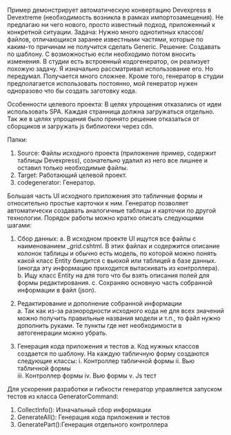 
Пример демонстрирует автоматическую конвертацию Devexpress в Devextreme (необходимость возникла в рамках импортозамещения).
Не предлагаю ни чего нового, просто известный подход, приложенный к конкретной ситуации. 
	Задача: Нужно много однотипных классов/файлов, отличающихся заранее известными частями, которые по каким-то причинам не получится сделать Generic. 
	Решение: Создавать по шаблону. С возможностью если необходимо потом вносить изменения. 
	В студии есть встроенный кодогенератор, он реализует похожую задачу. Я изначально рассматривал использование его. Но передумал. Получается много сложнее.  Кроме того, генератор в студии предполагается использовать постоянно, мой генератор нужен одноразово что бы создать заготовку кода.


Особенности целевого проекта:
  В целях упрощения отказались от идеи использовать SPA. Каждая странница должна загружаться отдельно. 
  Так же в целях упрощения было принято решение отказаться от сборщиков и загружать js библиотеки через cdn.
  
Папки:

 1) Source: Файлы исходного проекта (приложение пример, содержит таблицы Devexpress), сознательно удалил из него все лишнее и оставил только необходимые файлы.
 2) Target: Работающий целевой проект.
 3) codegenerator: Генератор.

Большая часть UI исходного приложения это табличные формы и относительно простые карточки к ним. Генератор позволяет автоматически создавать аналогичные таблицы и карточки по другой технологии. 
Порядок работы можно кратко описать следующими шагами:
1)	Сбор данных:
    a.	 В исходном проекте UI ищутся все файлы с наименованием _*grid*.cshtml. В этих файлах и содержится описание колонок таблицы и обычно есть модель, по которой можно понять какой класс Entity биндится с вьюхой или таблицей в базе данных. (иногда эту информацию приходится вытаскивать из контроллера).
    b.	Ищу класс Entity на для того что бы взять описания полей для формы редактирования.
    c.	Сохраняю основную часть собранной информации в файл (json).

4)	Редактирование и дополнение собранной информации   
  a.	Так как из-за разнородности исходного кода не для всех значений можно получить правильные названия модели и т.п., то файл нужно дополнить руками. Те пункты где нет необходимости в автогенерации можно убрать.
6)	Генерация кода приложения и тестов
  a.	Код нужных классов создается по шаблону. На каждую табличную форму создаются следующие классы:
  i.	Контроллер табличной формы
  ii.	Вью табличной формы  
  iii.	Контроллер формы
  iv.	Вью формы
  v.	Js тест
 

Для ускорения разработки и гибкости генератор управляется запуском тестов из класса GeneratorCommand:
1)	CollectInfo(): Изначальный сбор информации
2)	GenerateAll(): Генерация кода приложения и тестов
3)	GeneratePart():Генерация отдельного контроллера

